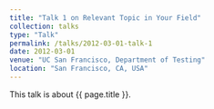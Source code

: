 ```yaml
---
title: "Talk 1 on Relevant Topic in Your Field"
collection: talks
type: "Talk"
permalink: /talks/2012-03-01-talk-1
date: 2012-03-01
venue: "UC San Francisco, Department of Testing"
location: "San Francisco, CA, USA"
---
```


This talk is about {{ page.title }}.
